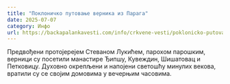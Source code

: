 ```yaml
---
title: "Поклоничко путовање верника из Парага"
date: 2025-07-07
category: Инфо
url: https://backapalankavesti.com/info/crkvene-vesti/poklonicko-putovanje-vernika-iz-paraga-2/
---
```


Предвођени протојерејем Стеваном Лукићем, парохом парошким, верници су посетили манастире Ђипшу, Кувеждин, Шишатовац и Петковицу. Духовно окрепљени и напојени светошћу минулих векова, вратили су се својим домовима у вечерњим часовима.
